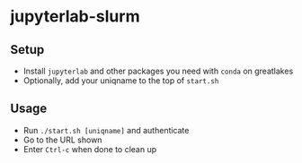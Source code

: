 # jupyterlab-slurm

## Setup
- Install `jupyterlab` and other packages you need with `conda` on greatlakes
- Optionally, add your uniqname to the top of `start.sh`

## Usage
- Run `./start.sh [uniqname]` and authenticate
- Go to the URL shown
- Enter `Ctrl-c` when done to clean up
